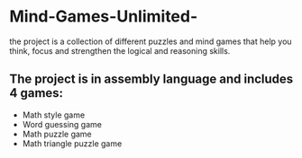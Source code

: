 # Mind-Games-Unlimited-
the project is a collection of different puzzles and mind games that help you think, focus and strengthen the logical and reasoning skills.

  ## The project is in assembly language and includes 4 games:
  - Math style game
  - Word guessing game
  - Math puzzle game
  - Math triangle puzzle game
